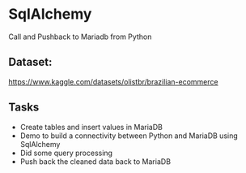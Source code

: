 # SqlAlchemy
Call and Pushback to Mariadb from Python

## Dataset: 
https://www.kaggle.com/datasets/olistbr/brazilian-ecommerce

## Tasks
- Create tables and insert values in MariaDB
- Demo to build a connectivity between Python and MariaDB using SqlAlchemy 
- Did some query processing 
- Push back the cleaned data back to MariaDB
